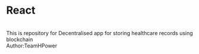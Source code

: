 # React
<br>
This is repository for Decentralised app for storing healthcare records using blockchain
<br>
Author:TeamHPower
